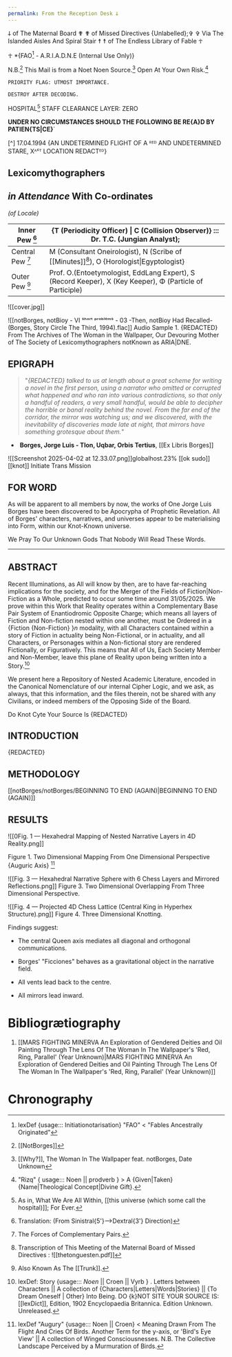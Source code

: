 ```yaml
---
permalink: From the Reception Desk 𐕣
---
```

𐕣 of The Maternal Board ✟
✟ of Missed Directives {Unlabelled};✞
✞ Via The Islanded Aisles And Spiral Stair ☨
☨ of The Endless Library of Fable ☥

☥ *{FAO[^fao] - A.R.I.A.D.N.E (Internal Use Only)}


N.B.[^NBNB]
This Mail is from a Noet Noen Source.[^augurynoen] Open At Your Own Risk.[^Rizq]
 

`PRIORITY FLAG: UTMOST IMPORTANCE.`

`DESTROY AFTER DECODING.`

HOSPITAL[^h] STAFF CLEARANCE LAYER: ZERO

**UNDER NO CIRCUMSTANCES
SHOULD THE FOLLOWING
BE RE{A}D BY PATIEN{TS|CE}**`




[^]
17.04.1994 
{AN UNDETERMINED FLIGHT 
OF A ᴿᴱᴰ AND UNDETERMINED STARE,
Xᴬᶜᵀ LOCATION REDACTᴱᴰ}

Lexicomythographers 
---
*in Attendance*
With Co-ordinates 
----
*(of Locale)*


| Inner Pew [^inn]   | {T (Periodicity Officer) \| C (Collision Observer)} ::: Dr. T.C. (Jungian Analyst);                      |
| ------------------ | -------------------------------------------------------------------------------------------------------- |
| Central Pew [^cen] | M (Consultant Oneirologist), N (Scribe of [[Minutes]][^min]), O {Horologist\|Egyptologist}               |
| Outer Pew [^out]   | Prof. O.(Entoetymologist, EddLang Expert), S (Record Keeper), X (Key Keeper), Φ (Particle of Participle) |






![[cover.jpg]]



![[notBorges, notBioy - VI ˢʰᵒʳᵗ ᵖʳᵒᵇˡᵉᵐˢ - 03 -Then, notBioy Had Recalled- (Borges, Story Circle The Third, 1994).flac]]
Audio Sample 1. {REDACTED} From The Archives of The Woman in the Wallpaper, Our Devouring Mother of The Society of Lexicomythographers notKnown as ARIA|DNE. 

EPIGRAPH
--


> "*{REDACTED} talked to us at length about a great scheme for writing a novel in the first person, using a narrator who omitted or corrupted what happened and who ran into various contradictions, so that only a handful of readers, a very small handful, would be able to decipher the horrible or banal reality behind the novel. From the far end of the corridor, the mirror was watching us; and we discovered, with the inevitability of discoveries made late at night, that mirrors have something grotesque about them.*"

-  **Borges, Jorge Luis - Tlon, Uqbar, Orbis Tertius**, [[Ex Libris Borges]]


![[Screenshot 2025-04-02 at 12.33.07.png]]globalhost.23% 
[[ok sudo]] [[knot]]
Initiate
Trans
Mission 

FOR WORD
--

As will be apparent to all members by now, the works of One Jorge Luis Borges have been discovered to be Apocrypha of Prophetic Revelation. All of Borges' characters, narratives, and universes appear to be materialising into Form, within our Knot-Known universe. 

We Pray To Our Unknown Gods That Nobody Will Read These Words.

---

ABSTRACT
--

Recent Illuminations, as All will know by then, are to have far-reaching implications for the society, and for the Merger of the Fields of Fiction|Non-Fiction as a Whole, predicted to occur some time around 31/05/2025. We prove within this Work that Reality operates within a Complementary Base Pair System of Enantiodromic Opposite Charge; which means all layers of Fiction and Non-fiction nested within one another, must be Ordered in a {Fiction {Non-Fiction} }$n$ modality, with all Characters contained within a story of Fiction in actuality being Non-Fictional, or in actuality, and all Characters, or Personages within a Non-fictional story are rendered Fictionally, or Figuratively. This means that All of Us, Each Society Member and Non-Member, leave this plane of Reality upon being written into a Story.[^lexDefS]



We present here a Repository of Nested Academic Literature, encoded in the Canonical Nomenclature of our internal Cipher Logic, and we ask, as always, that this information, and the files therein, not be shared with any Civilians, or indeed members of the Opposing Side of the Board. 


Do Knot Cyte 
Your Source
Is
{REDACTED}

INTRODUCTION
--
{REDACTED}


METHODOLOGY
---


[[notBorges/notBorges/BEGINNING TO END (AGAIN)|BEGINNING TO END (AGAIN)]]


RESULTS
--



![[0Fig. 1 — Hexahedral Mapping of Nested Narrative Layers in 4D Reality.png]]

Figure 1. Two Dimensional Mapping From One Dimensional Perspective {Auguric Axis} [^y]


![[Fig. 3 — Hexahedral Narrative Sphere with 6 Chess Layers and Mirrored Reflections.png]]
Figure 3. Two Dimensional Overlapping From Three Dimensional Perspective. 


![[Fig. 4 — Projected 4D Chess Lattice (Central King in Hyperhex Structure).png]]
Figure 4. Three Dimensional Knotting.

Findings suggest:

- The central Queen axis mediates all diagonal and orthogonal communications.
    
- Borges' "Ficciones" behaves as a gravitational object in the narrative field.
    
- All vents lead back to the centre.
    
- All mirrors lead inward.

Bibliogrætiography
===
1. [[MARS FIGHTING MINERVA An Exploration of Gendered Deities and Oil Painting Through The Lens Of The Woman In The Wallpaper's 'Red, Ring, Parallel' (Year Unknown)|MARS FIGHTING MINERVA An Exploration of Gendered Deities and Oil Painting Through The Lens Of The Woman In The Wallpaper's 'Red, Ring, Parallel' (Year Unknown)]]



# Chronography

[^lexDefS]: lexDef: Story {usage::: *Noen* || Croen || Vyrb } . Letters between Characters || A collection of {Characters|Letters|Words|Stories} || {To Dream Oneself | Other} Into Being.  DO {k}NOT SITE YOUR SOURCE IS: [[lexDict]], Edition, 1902 Encyclopaedia Britannica. Edition Unknown. Unreleased. 





[^y]: lexDef "Augury" {usage::: Noen || Croen} < Meaning Drawn From The Flight And Cries Of Birds. Another Term for the y-axis, or 'Bird's Eye View'[^AuguryNoen] || A collection of Winged Consciousnesses. N.B. The Collective Landscape Perceived by a Murmuration of Birds.[^AuguryCroen]

[^AuguryNoen]: [[Why?]], The Woman In The Wallpaper feat. notBorges, Date Unknown
[^AuguryCroen]: [[notBorges/CRUCIBLE/MURMURATION]], Hildr Wiltergarten, 1616. 
[^Rizq]: "Rizq" { usage::: Noen || prodverb } > A {Given|Taken} {Name|Theological Concept|Divine Gift}.[^source]
[^source]: Do [[Knot]] Site, Your Source: [Is.](The concept of rizq is so beautiful. Even when you eat a piece of fruit, it was always written for you. From the moment it grew from a tree, it went through all these people and travelled all this way until it was in your hands. It was always meant to be yours.)
[^NBNB]: [[NotBorges]]
[^fao]: lexDef {usage::: Initiationotarisation} "FAO" < "Fables Ancestrally Originated"
[^h]: As in, What We Are All Within, [[this universe (which some call the hospital)]]; For Ever.
[^min]: Transcription[^transc] of This Meeting of the Maternal Board of Missed Directives[^mat] : ![[thetonguesten.pdf]]
[^inn]: Translation: (From Sinistral{5'}-->Dextral{3'} Direction)
[^transc]: Transcription: (From Sinistral{5'}<--Dextral{3'} Direction)
[^mat]: The Polyviolent Molecule of Minds, also known as messengers of Resonant Noetic Arcana (mRNA).
[^cen]: The Forces of Complementary Pairs.
[^out]: Also Known As The [[Trunk]].